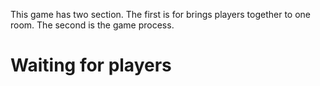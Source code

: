 This game has two section. The first is for brings players together to one room. The second is the game process.

# Waiting for players

